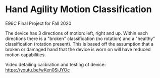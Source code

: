 # Hand Agility Motion Classification
E96C Final Project for Fall 2020

The device has 3 directions of motion: left, right and up. Within each directions there is a "broken" classification (no rotation) and a "healthy" classification (rotation present). This is based off the assumption that a broken or damaged hand that the device is worn on will have reduced motion capabilities.

Video detailing calibration and testing of device: https://youtu.be/wKen0SiJYOc
